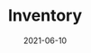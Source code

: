 ---
title: "Inventory"
linkTitle: "Inventory"
weight: 9
url_dash_board: "" 
date: 2021-06-10
description: >
    About Inventory
---